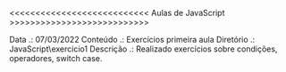 <<<<<<<<<<<<<<<<<<<<<<<<<<< Aulas de JavaScript >>>>>>>>>>>>>>>>>>>>>>>>>>>

Data      .: 07/03/2022
Conteúdo  .: Exercícios primeira aula
Diretório .: JavaScript\exercicio1
Descrição .: Realizado exercícios sobre condições, operadores, switch case.